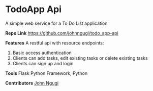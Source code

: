 # TodoApp Api

A simple web service for a To Do List application


**Repo Link**
https://github.com/johnngugi/todo_app-api

**Features** A restful api with resource endpoints:  
1. Basic access authentication  
2. Clients can add tasks, edit existing tasks or delete existing tasks  
3. Clients can sign up and login
    

**Tools** Flask Python Framework, Python

**Contributors** [John Ngugi](https://github.com/johnngugi)
